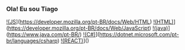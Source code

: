 ### Ola! Eu sou Tiago

[!(JS](https://img.shields.io/badge/JavaScript-F7DF1E?style=for-the-badge&logo=javascript&logoColor=black)](https://developer.mozilla.org/pt-BR/docs/Web/HTML)
[!(HTML)](https://img.shields.io/badge/HTML-239120?style=for-the-badge&logo=html5&logoColor=white)](https://developer.mozilla.org/pt-BR/docs/Web/JavaScript)
[!(java)](https://img.shields.io/badge/Java-ED8B00?style=for-the-badge&logo=openjdk&logoColor=white)](https://www.java.com/pt-BR/)
[!(C#)](https://img.shields.io/badge/C%23-239120?style=for-the-badge&logo=c-sharp&logoColor=white)](https://dotnet.microsoft.com/pt-br/languages/csharp)
[!(REACT)](https://img.shields.io/badge/React-20232A?style=for-the-badge&logo=react&logoColor=61DAFB)]()
